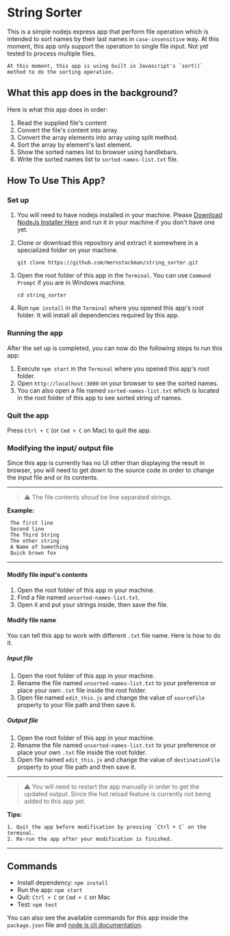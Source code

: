 # String Sorter

This is a simple nodejs express app that perform file operation which is intended to sort names by their last names in `case-insensitive` way. At this moment, this app only support the operation to single file input. Not yet tested to process multiple files.

```
At this moment, this app is using built in Javascript's `sort()` method to do the sorting operation.
```

## What this app does in the background?

Here is what this app does in order:

1. Read the supplied file's content
2. Convert the file's content into array
3. Convert the array elements into array using split method.
4. Sort the array by element's last element.
5. Show the sorted names list to browser using handlebars.
6. Write the sorted names list to `sorted-names-list.txt` file.

## How To Use This App?

### Set up

1. You will need to have nodejs installed in your machine. Please [Download NodeJs Installer Here](https://nodejs.org/en/) and run it in your machine if you don't have one yet.

2. Clone or download this repository and extract it somewhere in a specialized folder on your machine.

   ```
   git clone https://github.com/mernstackman/string_sorter.git
   ```

3. Open the root folder of this app in the `Terminal`. You can use `Command Prompt` if you are in Windows machine.

   ```
   cd string_sorter
   ```

4. Run `npm install` in the `Terminal` where you opened this app's root folder. It will install all dependencies required by this app.

### Running the app

After the set up is completed, you can now do the following steps to run this app:

1. Execute `npm start` in the `Terminal` where you opened this app's root folder.
2. Open `http://localhost:3000` on your browser to see the sorted names.
3. You can also open a file named `sorted-names-list.txt` which is located in the root folder of this app to see sorted string of names.

### Quit the app

Press `Ctrl + C` (or `Cmd + C` on Mac) to quit the app.

### Modifying the input/ output file

Since this app is currently has no UI other than displaying the result in browser, you will need to get down to the source code in order to change the input file and or its contents.

---

> :warning: The file contents shoud be line separated strings.

**Example:**

```
 The first line
 Second line
 The Third String
 The other string
 A Name of Something
 Quick brown fox
```

---

#### Modify file input's contents

1. Open the root folder of this app in your machine.
2. Find a file named `unsorted-names-list.txt`.
3. Open it and put your strings inside, then save the file.

#### Modify file name

You can tell this app to work with different `.txt` file name. Here is how to do it.

##### Input file

1. Open the root folder of this app in your machine.
2. Rename the file named `unsorted-names-list.txt` to your preference or place your own `.txt` file inside the root folder.
3. Open file named `edit_this.js` and change the value of `sourceFile` property to your file path and then save it.

##### Output file

1. Open the root folder of this app in your machine.
2. Rename the file named `unsorted-names-list.txt` to your preference or place your own `.txt` file inside the root folder.
3. Open file named `edit_this.js` and change the value of `destinationFile` property to your file path and then save it.

---

> :warning: You will need to restart the app manually in order to get the updated output. Since the hot reload feature is currently not being added to this app yet.

**Tips:**

```
1. Quit the app before modification by pressing `Ctrl + C` on the terminal.
2. Re-run the app after your modification is finished.
```

---

## Commands

- Install dependency: `npm install`
- Run the app: `npm start`
- Quit: `Ctrl + C` or `Cmd + C` on Mac
- Test: `npm test`

You can also see the available commands for this app inside the `package.json` file and [node js cli documentation](https://nodejs.org/api/cli.html).
